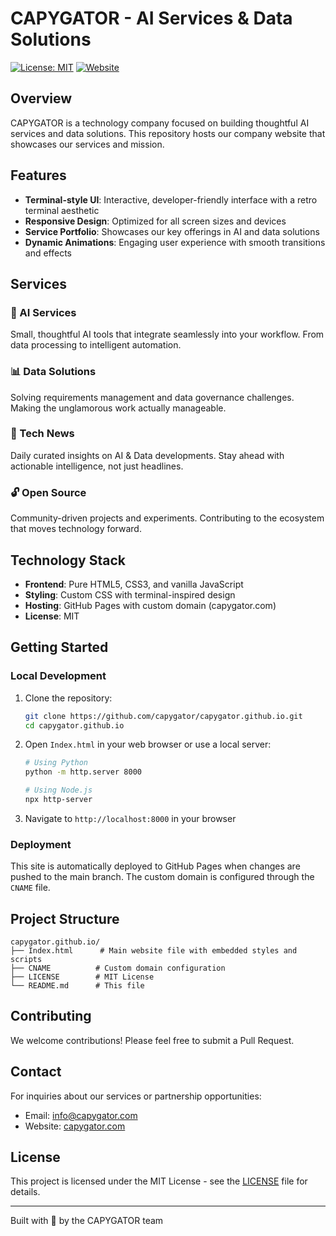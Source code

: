 # CAPYGATOR - AI Services & Data Solutions

[![License: MIT](https://img.shields.io/badge/License-MIT-yellow.svg)](https://opensource.org/licenses/MIT)
[![Website](https://img.shields.io/badge/Website-capygator.com-green)](https://capygator.com)

## Overview

CAPYGATOR is a technology company focused on building thoughtful AI services and data solutions. This repository hosts our company website that showcases our services and mission.

## Features

- **Terminal-style UI**: Interactive, developer-friendly interface with a retro terminal aesthetic
- **Responsive Design**: Optimized for all screen sizes and devices
- **Service Portfolio**: Showcases our key offerings in AI and data solutions
- **Dynamic Animations**: Engaging user experience with smooth transitions and effects

## Services

### 🤖 AI Services
Small, thoughtful AI tools that integrate seamlessly into your workflow. From data processing to intelligent automation.

### 📊 Data Solutions
Solving requirements management and data governance challenges. Making the unglamorous work actually manageable.

### 📰 Tech News
Daily curated insights on AI & Data developments. Stay ahead with actionable intelligence, not just headlines.

### 🔓 Open Source
Community-driven projects and experiments. Contributing to the ecosystem that moves technology forward.

## Technology Stack

- **Frontend**: Pure HTML5, CSS3, and vanilla JavaScript
- **Styling**: Custom CSS with terminal-inspired design
- **Hosting**: GitHub Pages with custom domain (capygator.com)
- **License**: MIT

## Getting Started

### Local Development

1. Clone the repository:
   ```bash
   git clone https://github.com/capygator/capygator.github.io.git
   cd capygator.github.io
   ```

2. Open `Index.html` in your web browser or use a local server:
   ```bash
   # Using Python
   python -m http.server 8000
   
   # Using Node.js
   npx http-server
   ```

3. Navigate to `http://localhost:8000` in your browser

### Deployment

This site is automatically deployed to GitHub Pages when changes are pushed to the main branch. The custom domain is configured through the `CNAME` file.

## Project Structure

```
capygator.github.io/
├── Index.html      # Main website file with embedded styles and scripts
├── CNAME          # Custom domain configuration
├── LICENSE        # MIT License
└── README.md      # This file
```

## Contributing

We welcome contributions! Please feel free to submit a Pull Request.

## Contact

For inquiries about our services or partnership opportunities:
- Email: info@capygator.com
- Website: [capygator.com](https://capygator.com)

## License

This project is licensed under the MIT License - see the [LICENSE](LICENSE) file for details.

---

Built with 💚 by the CAPYGATOR team